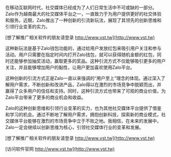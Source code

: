 在移动互联网时代，社交媒体已经成为了人们日常生活中不可或缺的一部分。Zalo作为越南最大的社交媒体平台之一，一直致力于为用户提供更好的社交体验和服务。近期，Zalo推出了一种创新的引流新玩法，展现了其领先的创新思维和引领行业变革的实力。

[想了解推广相关软件的朋友请登录 http://www.vst.tw](http://www.vst.tw)

这种新玩法是基于Zalo钱包功能的，通过给用户发放红包来吸引用户关注和参与活动。用户只需要在指定时间内打开Zalo钱包，就可以获得随机金额的红包，同时还能够参加抽奖活动，赢取更多的奖品。这种引流方式不仅能够吸引更多的用户关注，并且能够增加用户的黏性，让用户更加喜欢使用Zalo平台。

这种创新的引流方式正是Zalo一直以来强调的“用户至上”理念的体现。通过深入了解用户需求，不断创新和改进产品，Zalo得以在激烈的市场竞争中脱颖而出，并赢得了众多用户的信任和支持。同时，这种引流方式也带来了可观的商业价值，为Zalo平台带来了更多的商业机会和收益。

Zalo的这种创新思维和引领行业变革的实力，也为其他社交媒体平台提供了借鉴和学习的机会。通过不断地了解用户需求，拥抱创新科技，探索新的商业模式，社交媒体平台能够在激烈的市场竞争中立于不败之地。我相信，在未来的发展中，Zalo一定会继续以创新思维为核心，引领社交媒体行业的变革和发展。

[想了解推广相关软件的朋友请登录 http://www.vst.tw](http://www.vst.tw)


[访问软件官网 http://www.vst.tw](http://www.vst.tw)
